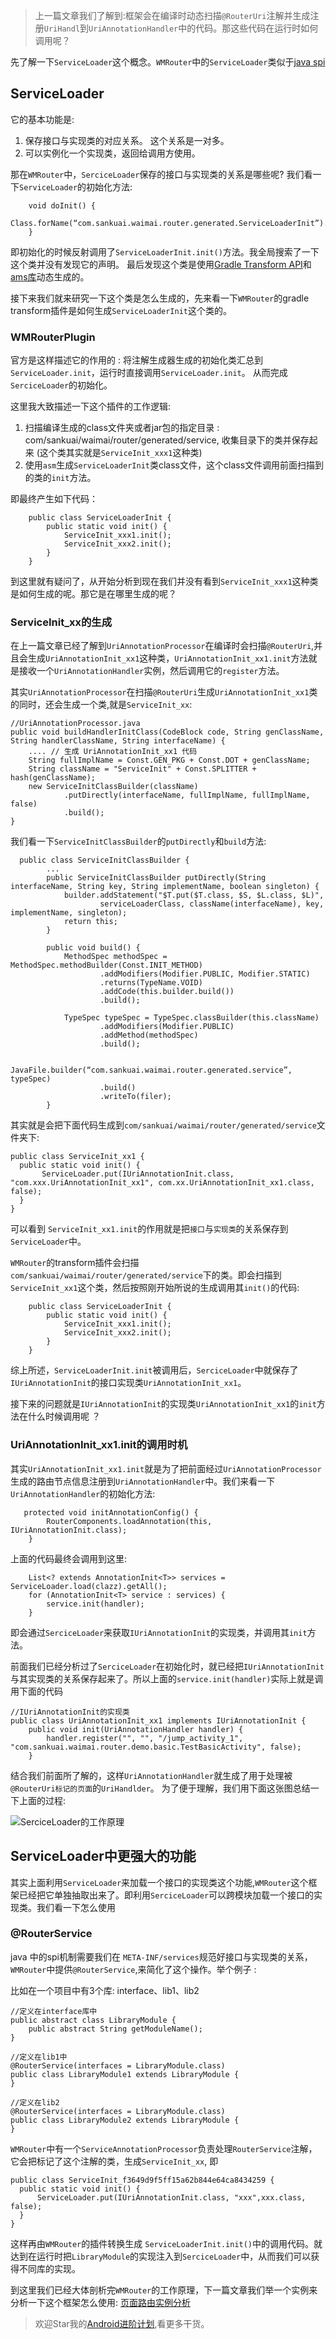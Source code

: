 >上一篇文章我们了解到:框架会在编译时动态扫描`@RouterUri`注解并生成注册`UriHandl`到`UriAnnotationHandler`中的代码。那这些代码在运行时如何调用呢？

先了解一下`ServiceLoader`这个概念。`WMRouter`中的`ServiceLoader`类似于[java spi](https://www.jianshu.com/p/deeb39ccdc53)

## ServiceLoader

它的基本功能是:

1. 保存接口与实现类的对应关系。 这个关系是一对多。
2. 可以实例化一个实现类，返回给调用方使用。

那在`WMRouter`中，`SerciceLoader`保存的接口与实现类的关系是哪些呢? 我们看一下`ServiceLoader`的初始化方法:

```
    void doInit() {
       Class.forName(“com.sankuai.waimai.router.generated.ServiceLoaderInit”).getMethod("init").invoke(null);
    }
```

即初始化的时候反射调用了`ServiceLoaderInit.init()`方法。我全局搜索了一下这个类并没有发现它的声明。
最后发现这个类是使用[Gradle Transform API](../../gradle插件与字节码注入/GradleTransformAPI的基本使用.md)和[ams库](https://www.jianshu.com/p/37df81365edf)动态生成的。

接下来我们就来研究一下这个类是怎么生成的，先来看一下`WMRouter`的gradle transform插件是如何生成`ServiceLoaderInit`这个类的。

### WMRouterPlugin

官方是这样描述它的作用的 : 将注解生成器生成的初始化类汇总到`ServiceLoader.init`，运行时直接调用`ServiceLoader.init`。 从而完成`SerciceLoader`的初始化。

这里我大致描述一下这个插件的工作逻辑:

1. 扫描编译生成的class文件夹或者jar包的指定目录 : com/sankuai/waimai/router/generated/service, 收集目录下的类并保存起来 (这个类其实就是`ServiceInit_xxx1`这种类)
2. 使用`asm`生成`ServiceLoaderInit`类class文件，这个class文件调用前面扫描到的类的`init`方法。

即最终产生如下代码：

```
    public class ServiceLoaderInit {
        public static void init() {
            ServiceInit_xxx1.init();
            ServiceInit_xxx2.init();
        }
    }
```

到这里就有疑问了，从开始分析到现在我们并没有看到`ServiceInit_xxx1`这种类是如何生成的呢。那它是在哪里生成的呢？

### ServiceInit_xx的生成

在上一篇文章已经了解到`UriAnnotationProcessor`在编译时会扫描`@RouterUri`,并且会生成`UriAnnotationInit_xx1`这种类，`UriAnnotationInit_xx1.init`方法就是接收一个`UriAnnotationHandler`实例，然后调用它的`register`方法。

其实`UriAnnotationProcessor`在扫描`@RouterUri`生成`UriAnnotationInit_xx1`类的同时，还会生成一个类,就是`ServiceInit_xx`:

```
//UriAnnotationProcessor.java
public void buildHandlerInitClass(CodeBlock code, String genClassName, String handlerClassName, String interfaceName) {
    .... // 生成 UriAnnotationInit_xx1 代码
    String fullImplName = Const.GEN_PKG + Const.DOT + genClassName;
    String className = "ServiceInit" + Const.SPLITTER + hash(genClassName);
    new ServiceInitClassBuilder(className)
            .putDirectly(interfaceName, fullImplName, fullImplName, false)
            .build();
}
```

我们看一下`ServiceInitClassBuilder`的`putDirectly`和`build`方法:

```
  public class ServiceInitClassBuilder {
        ...
        public ServiceInitClassBuilder putDirectly(String interfaceName, String key, String implementName, boolean singleton) {
            builder.addStatement("$T.put($T.class, $S, $L.class, $L)",
                    serviceLoaderClass, className(interfaceName), key, implementName, singleton);
            return this;
        }

        public void build() {
            MethodSpec methodSpec = MethodSpec.methodBuilder(Const.INIT_METHOD)
                    .addModifiers(Modifier.PUBLIC, Modifier.STATIC)
                    .returns(TypeName.VOID)
                    .addCode(this.builder.build())
                    .build();

            TypeSpec typeSpec = TypeSpec.classBuilder(this.className)
                    .addModifiers(Modifier.PUBLIC)
                    .addMethod(methodSpec)
                    .build();

            JavaFile.builder(“com.sankuai.waimai.router.generated.service”, typeSpec)
                    .build()
                    .writeTo(filer);
        }
```

其实就是会把下面代码生成到`com/sankuai/waimai/router/generated/service`文件夹下:

```
public class ServiceInit_xx1 {
  public static void init() {
       ServiceLoader.put(IUriAnnotationInit.class, "com.xxx.UriAnnotationInit_xx1", com.xx.UriAnnotationInit_xx1.class, false);
  }
}
```

可以看到 `ServiceInit_xx1.init`的作用就是把`接口`与`实现类`的关系保存到`ServiceLoader`中。

`WMRouter`的transform插件会扫描`com/sankuai/waimai/router/generated/service`下的类。即会扫描到`ServiceInit_xx1`这个类，然后按照刚开始所说的生成调用其`init()`的代码:

```
    public class ServiceLoaderInit {
        public static void init() {
            ServiceInit_xxx1.init();
            ServiceInit_xxx2.init();
        }
    }
```

综上所述，`ServiceLoaderInit.init`被调用后，`SerciceLoader`中就保存了`IUriAnnotationInit`的接口实现类`UriAnnotationInit_xx1`。

接下来的问题就是`IUriAnnotationInit`的实现类`UriAnnotationInit_xx1`的`init`方法在什么时候调用呢 ？

### UriAnnotationInit_xx1.init的调用时机

其实`UriAnnotationInit_xx1.init`就是为了把前面经过`UriAnnotationProcessor`生成的路由节点信息注册到`UriAnnotationHandler`中。我们来看一下`UriAnnotationHandler`的初始化方法:

```
   protected void initAnnotationConfig() {
        RouterComponents.loadAnnotation(this, IUriAnnotationInit.class);
    }
```

上面的代码最终会调用到这里:

```
    List<? extends AnnotationInit<T>> services = ServiceLoader.load(clazz).getAll();
    for (AnnotationInit<T> service : services) {
        service.init(handler);
    }
```
即会通过`SerciceLoader`来获取`IUriAnnotationInit`的实现类，并调用其`init`方法。

前面我们已经分析过了`SerciceLoader`在初始化时，就已经把`IUriAnnotationInit`与其实现类的关系保存起来了。所以上面的`service.init(handler)`实际上就是调用下面的代码

```
//IUriAnnotationInit的实现类
public class UriAnnotationInit_xx1 implements IUriAnnotationInit {
    public void init(UriAnnotationHandler handler) {
        handler.register("", "", "/jump_activity_1", "com.sankuai.waimai.router.demo.basic.TestBasicActivity", false);
    }
```

结合我们前面所了解的，这样`UriAnnotationHandler`就生成了用于处理被`@RouterUri标记的页面`的`UriHandlder`。 为了便于理解，我们用下面这张图总结一下上面的过程:

![SerciceLoader的工作原理](picture/路由节点的加载.png)


## ServiceLoader中更强大的功能

其实上面利用`ServiceLoader`来加载一个接口的实现类这个功能,`WMRouter`这个框架已经把它单独抽取出来了。即利用`SerciceLoader`可以跨模块加载一个接口的实现类。我们看一下怎么使用

### @RouterService

java 中的spi机制需要我们在 `META-INF/services`规范好接口与实现类的关系，`WMRouter`中提供`@RouterService`,来简化了这个操作。举个例子 :

比如在一个项目中有3个库: interface、lib1、lib2

```
//定义在interface库中
public abstract class LibraryModule {
    public abstract String getModuleName();
}

//定义在lib1中
@RouterService(interfaces = LibraryModule.class)
public class LibraryModule1 extends LibraryModule {
}

//定义在lib2
@RouterService(interfaces = LibraryModule.class)
public class LibraryModule2 extends LibraryModule {
}
```

`WMRouter`中有一个`ServiceAnnotationProcessor`负责处理`RouterService`注解，它会把标记了这个注解的类，生成`ServiceInit_xx`, 即

```
public class ServiceInit_f3649d9f5ff15a62b844e64ca8434259 {
  public static void init() {
      ServiceLoader.put(IUriAnnotationInit.class, "xxx",xxx.class, false);
  }
}
```

这样再由`WMRouter`的插件转换生成 `ServiceLoaderInit.init()`中的调用代码。就达到在运行时把`LibraryModule`的实现注入到`SerciceLoader`中，从而我们可以获得不同库的实现。

到这里我们已经大体剖析完`WMRouter`的工作原理，下一篇文章我们举一个实例来分析一下这个框架怎么使用: [页面路由实例分析](页面路由实例分析.md)

>欢迎Star我的[Android进阶计划](https://github.com/SusionSuc/AdvancedAndroid),看更多干货。






